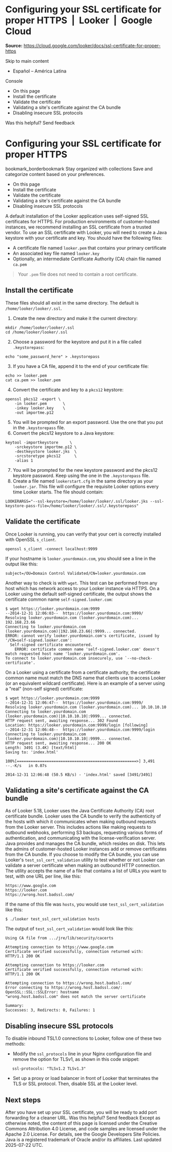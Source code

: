 # Configuring your SSL certificate for proper HTTPS  |  Looker  |  Google Cloud

**Source:** https://cloud.google.com/looker/docs/ssl-certificate-for-proper-https

Skip to main content 
  * Español – América Latina

Console 


  * On this page
  * Install the certificate
  * Validate the certificate
  * Validating a site's certificate against the CA bundle
  * Disabling insecure SSL protocols




Was this helpful?
Send feedback 
#  Configuring your SSL certificate for proper HTTPS
bookmark_borderbookmark Stay organized with collections  Save and categorize content based on your preferences.
  * On this page
  * Install the certificate
  * Validate the certificate
  * Validating a site's certificate against the CA bundle
  * Disabling insecure SSL protocols


A default installation of the Looker application uses self-signed SSL certificates for HTTPS. For production environments of customer-hosted instances, we recommend installing an SSL certificate from a trusted vendor.
To use an SSL certificate with Looker, you will need to create a Java keystore with your certificate and key.
You should have the following files:
  * A certificate file named `looker.pem` that contains your primary certificate
  * An associated key file named `looker.key`
  * Optionally, an intermediate Certificate Authority (CA) chain file named `ca.pem`


> Your `.pem` file does not need to contain a root certificate.
## Install the certificate
These files should all exist in the same directory. The default is `/home/looker/looker/.ssl`.
  1. Create the new directory and make it the current directory:
```
mkdir /home/looker/looker/.ssl
cd /home/looker/looker/.ssl

```

  2. Choose a password for the keystore and put it in a file called `.keystorepass`:
```
echo "some_password_here" > .keystorepass

```

  3. If you have a CA file, append it to the end of your certificate file:
```
echo >> looker.pem
cat ca.pem >> looker.pem

```

  4. Convert the certificate and key to a `pkcs12` keystore:
```
openssl pkcs12 -export \
    -in looker.pem       \
    -inkey looker.key    \
    -out importme.p12

```

  5. You will be prompted for an export password. Use the one that you put in the `.keystorepass` file.
  6. Convert the pkcs12 keystore to a Java keystore:
```
keytool -importkeystore     \
    -srckeystore importme.p12 \
    -destkeystore looker.jks  \
    -srcstoretype pkcs12      \
    -alias 1

```

  7. You will be prompted for the new keystore password and the pkcs12 keystore password. Keep using the one in the `.keystorepass` file.
  8. Create a file named `lookerstart.cfg` in the same directory as your `looker.jar`. This file will configure the requisite Looker options every time Looker starts. The file should contain:

```
LOOKERARGS="--ssl-keystore=/home/looker/looker/.ssl/looker.jks --ssl-keystore-pass-file=/home/looker/looker/.ssl/.keystorepass"

```

## Validate the certificate
Once Looker is running, you can verify that your cert is correctly installed with OpenSSL `s_client`.
```
openssl s_client -connect localhost:9999

```

If your hostname is `looker.yourdomain.com`, you should see a line in the output like this:
```
subject=/OU=Domain Control Validated/CN=looker.yourdomain.com

```

Another way to check is with `wget`. This test can be performed from any host which has network access to your Looker instance via HTTPS.
On a Looker using the default self-signed certificate, the output shows the certificate common name `self-signed.looker.com`:
```
$ wget https://looker.yourdomain.com:9999
--2014-12-31 12:06:03--  https://looker.yourdomain.com:9999/
Resolving looker.yourdomain.com (looker.yourdomain.com)... 192.168.23.66
Connecting to looker.yourdomain.com (looker.yourdomain.com)|192.168.23.66|:9999... connected.
ERROR: cannot verify looker.yourdomain.com's certificate, issued by '/CN=self-signed.looker.com':
  Self-signed certificate encountered.
    ERROR: certificate common name 'self-signed.looker.com' doesn't match requested host name 'looker.yourdomain.com'.
To connect to looker.yourdomain.com insecurely, use `--no-check-certificate'.

```

On a Looker using a certificate from a certificate authority, the certificate common name must match the DNS name that clients use to access Looker (or an equivalent wildcard certificate).
Here is an example of a server using a "real" (non-self signed) certificate:
```
$ wget https://looker.yourdomain.com:9999
--2014-12-31 12:06:47--  https://looker.yourdomain.com:9999/
Resolving looker.yourdomain.com (looker.yourdomain.com)... 10.10.10.10
Connecting to looker.yourdomain.com (looker.yourdomain.com)|10.10.10.10|:9999... connected.
HTTP request sent, awaiting response... 302 Found
Location: https://looker.yourdomain.com:9999/login [following]
--2014-12-31 12:06:48--  https://looker.yourdomain.com:9999/login
Connecting to looker.yourdomain.com (looker.yourdomain.com)|10.10.10.10|:9999... connected.
HTTP request sent, awaiting response... 200 OK
Length: 3491 (3.4K) [text/html]
Saving to: 'index.html'

100%[====================================================>] 3,491       --.-K/s   in 0.07s

2014-12-31 12:06:48 (50.5 KB/s) - 'index.html' saved [3491/3491]

```

## Validating a site's certificate against the CA bundle
As of Looker 5.18, Looker uses the Java Certificate Authority (CA) root certificate bundle. Looker uses the CA bundle to verify the authenticity of the hosts with which it communicates when making outbound requests from the Looker server. This includes actions like making requests to outbound webhooks, performing S3 backups, requesting various forms of authentication, and communicating with the license-verification server.
Java provides and manages the CA bundle, which resides on disk. This lets the admins of customer-hosted Looker instances add or remove certificates from the CA bundle.
If you choose to modify the CA bundle, you can use Looker's `test_ssl_cert_validation` utility to test whether or not Looker can validate a server certificate when making an outbound HTTP connection. The utility accepts the name of a file that contains a list of URLs you want to test, with one URL per line, like this:
```
https://www.google.com
https://looker.com
https://wrong.host.badssl.com/

```

If the name of this file was `hosts`, you would use `test_ssl_cert_validation` like this:
```
$ ./looker test_ssl_cert_validation hosts

```

The output of `test_ssl_cert_validation` would look like this:
```
Using CA file from .../jre/lib/security/cacerts

Attempting connection to https://www.google.com
Certificate verified successfully, connection returned with:
HTTP/1.1 200 OK

Attempting connection to https://looker.com
Certificate verified successfully, connection returned with:
HTTP/1.1 200 OK

Attempting connection to https://wrong.host.badssl.com/
Error connecting to https://wrong.host.badssl.com/: OpenSSL::SSL::SSLError: hostname
"wrong.host.badssl.com" does not match the server certificate

Summary:
Successes: 3, Redirects: 0, Failures: 1

```

## Disabling insecure SSL protocols
To disable inbound TSL1.0 connections to Looker, follow one of these two methods:
  * Modify the `ssl_protocols` line in your Nginx configuration file and remove the option for TLSv1, as shown in this code snippet:
```
   ssl-protocols: "TLSv1.2 TLSv1.3"

```

  * Set up a proxy or load balancer in front of Looker that terminates the TLS or SSL protocol. Then, disable SSL at the Looker level.


## Next steps
After you have set up your SSL certificate, you will be ready to add port forwarding for a cleaner URL.
Was this helpful?
Send feedback 
Except as otherwise noted, the content of this page is licensed under the Creative Commons Attribution 4.0 License, and code samples are licensed under the Apache 2.0 License. For details, see the Google Developers Site Policies. Java is a registered trademark of Oracle and/or its affiliates.
Last updated 2025-07-22 UTC.


